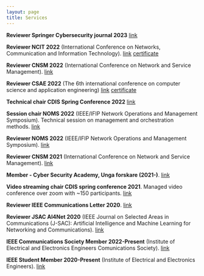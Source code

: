 ```yaml
---
layout: page
title: Services
---
```


**Reviewer Springer Cybersecurity journal 2023**
[link](https://cybersecurity.springeropen.com/)

**Reviewer NCIT 2022** (International Conference on Networks, Communication and Information Technology).
[link](http://www.ncitconf.org/) [certificate](/assets/awards/ncit_review_certificate_22.pdf)

**Reviewer CNSM 2022** (International Conference on Network and Service Management).
[link](http://www.cnsm-conf.org/2022/)

**Reviewer CSAE 2022** (The 6th international conference on computer science and application engineering)
[link](http://www.csaeconf.org/) [certificate](/assets/awards/csae_22_certificate.pdf)

**Technical chair CDIS Spring Conference 2022**
[link](https://www.kth.se/cdis)

**Session chair NOMS 2022** (IEEE/IFIP Network Operations and Management Symposium). Technical session on management and orchestration methods.
[link](https://noms2022.ieee-noms.org/)

**Reviewer NOMS 2022** (IEEE/IFIP Network Operations and Management Symposium).
[link](https://noms2022.ieee-noms.org/)

**Reviewer CNSM 2021** (International Conference on Network and Service Management).
[link](http://www.cnsm-conf.org/2021/)

**Member - Cyber Security Academy, Unga forskare (2021-)**.
[link](https://ungaforskare.se/cybersecurityacademy/)

**Video streaming chair CDIS spring conference 2021**. Managed video conference over zoom with ~150 participants.
[link](https://www.kth.se/cdis)

**Reviewer IEEE Communications Letter 2020**.
[link](https://ieeexplore.ieee.org/xpl/RecentIssue.jsp?punumber=4234)

**Reviewer JSAC AI4Net 2020** (IEEE Journal on Selected Areas in Communications (J-SAC): Artificial Intelligence and Machine Learning for Networking and Communications).
[link](https://www.comsoc.org/publications/journals/ieee-jsac/cfp/advances-artificial-intelligence-and-machine-learning)

**IEEE Communications Society Member 2022-Present** (Institute of Electrical and Electronics Engineers Comunications Society).
[link](https://www.ieee.org/)

**IEEE Student Member 2020-Present** (Institute of Electrical and Electronics Engineers).
[link](https://www.ieee.org/)
